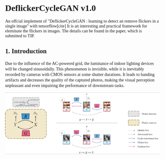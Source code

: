 <font face="Times New Roman">
    
# **DeflickerCycleGAN v1.0**
An offcial implement of "DeflickerCycleGAN : learning to detect an remove flickers in a single image" with tensorflow[cite]
It is an interesting and practical framework for eleminate the flickers in images. The details can be found in the paper, which is submitted to TIP.

## **1. Introduction**
Due to the influence of the AC-powered grid, the luminance of indoor lighting devices will be changed sinusoidally. This phenomenon is invisible, while it is inevitably recorded by cameras with CMOS sensors at some shutter durations. It leads to banding artifacts and decreases the quality of the captured photos, making the visual perception unpleasant and even impairing the performance of downstream tasks.</font>

![Overviwes of DeflickerCycleGAN](/Figs/overview.png "Fig 1: Overview of DeflickerCycleGAN")
